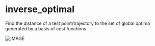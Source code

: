 # inverse_optimal
Find the distance of a test point/trajectory to the set of global optima generated by a basis of cost functions


![iMAGE](https://github.com/[Jarmill]/[inverse_optimal]/blob/main/img/uncons_set_3d.png?raw=true)
